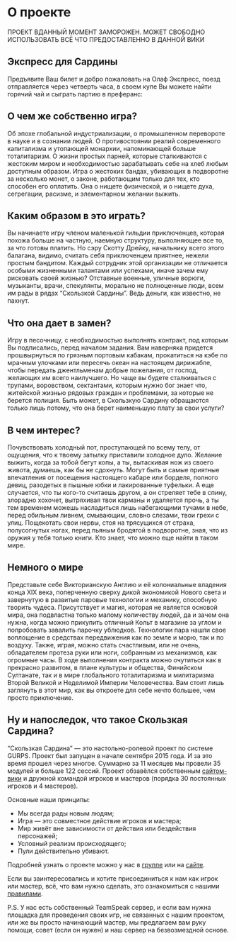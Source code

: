 # О проекте

ПРОЕКТ ВДАННЫЙ МОМЕНТ ЗАМОРОЖЕН. МОЖЕТ СВОБОДНО ИСПОЛЬЗОВАТЬ ВСЁ ЧТО ПРЕДОСТАВЛЕННО В ДАННОЙ ВИКИ

## Экспресс для Сардины

Предъявите Ваш билет и добро пожаловать на Олаф Экспресс, поезд отправляется через четверть часа, в своем купе Вы можете найти горячий чай и сыграть партию в преферанс: 

## О чем же собственно игра?

Об эпохе глобальной индустриализации, о промышленном перевороте в науке и в сознании людей. О противостоянии реалий современного капитализма и утопающей монархии, напоминающей больше тоталитаризм. О жизни простых парней, которые сталкиваются с жестоким миром и необходимостью зарабатывать себе на хлеб любым доступным образом. Игра о жестоких бандах, убивающих в подворотне за несколько монет, о законе, работающим только для тех, кто способен его оплатить. Она о нищете физической, и о нищете духа, сегрегации, расизме, и элементарном желании выжить. 

<!-- more -->

## Каким образом в это играть?

Вы начинаете игру членом маленькой гильдии приключенцев, которая похожа больше на частную, наемную структуру, выполняющее все то, за что готовы платить. Но сэру Скотту Дрейку, начальнику всего этого балагана, видимо, считать себя приключенцем приятнее, нежели простым бандитом. Каждый сотрудник этой организации не отличается особыми жизненными талантами или успехами, иначе зачем ему рисковать своей жизнью? Отставные военные, уличные ворюги, музыканты, врачи, спекулянты, морально не полноценные люди, всем им рады в рядах “Скользкой Сардины”. Ведь деньги, как известно, не пахнут.

## Что она дает в замен?

Игру в песочницу, с необходимостью выполнять контракт, под которым Вы подписались, перед началом задания. Вам наверняка придется прошвырнуться по грязным портовым кабакам, прокатиться на кэбе по мрачным улочками или пересечь океан на настоящем дирижабле, чтобы передать джентльменам добрые пожелания, от господ, желающих им всего наилучшего. Но чаще вы будете сталкиваться с трупами, воровством, сектантами, которым нужно бог знает что, житейской жизнью рядовых граждан и проблемами, за которые не берется полиция. Быть может, в Скользкую Сардину обращаются только лишь потому, что она берет наименьшую плату за свои услуги?

## В чем интерес?

Почувствовать холодный пот, проступающей по всему телу, от ощущения, что к твоему затылку приставили холодное дуло. Желание выжить, когда за тобой бегут копы, а ты, вытаскивая нож из своего живота, думаешь, как бы не сдохнуть. Могут быть и самые приятные впечатления от посещения настоящего кабаре или борделя, полного девиц, разодетых в пышные юбки и лакированные туфельки.  А еще случается, что ты кого-то считаешь другом, а он стреляет тебе в спину, злорадно хохочет, вытряхивая твои карманы и удаляется прочь, а ты тем временем можешь насладиться лишь набегающими тучами в небе, перед обильным ливнем, смывающим, словно слезами, твои грехи с улиц. Пощекотать свои нервы, стоя на трясущихся от страха, полусогнутых ногах, перед пьяным бродягой в подворотне, зная, что из оружия у тебя только книги. Кто знает, что можно еще найти в таком мире.

## Немного о мире

Представьте себе Викторианскую Англию и её колониальные владения конца XIX века, поперченную сверху дикой экономикой Нового света и завернутую в развитые паровые технологии и механику, способную творить чудеса. Присутствует и магия, которая не является основой мира, она подвластна только малому количеству людей, да и зачем она нужна, когда можно прикупить отличный Кольт в магазине за углом и попробовать завалить парочку ублюдков. Технологии пара нашли свое воплощение в средствах передвижения как по земле и морю, так и по воздуху. Также, играя, можно стать счастливым, или не очень, обладателем протеза руки или ноги, собранным из механизмов, как огромные часы. В ходе выполнения контракта можно очутиться как в прекрасно развитом, в плане культуры и общества, Финийском Султанате, так и в мире глобального тоталитаризма и милитаризма Второй Великой и Неделимой Империи Человечества. Вам стоит лишь заглянуть в этот мир, как вы откроете для себе нечто большее, чем просто приключение. 

## Ну и напоследок, что такое Скользкая Сардина?

“Скользкая Сардина” — это настольно-ролевой проект по системе GURPS. Проект был запущен в начале сентября 2015 года. И за это время прошел через многое. Суммарно за 11 месяцев мы провели 35 модулей и больше 122 сессий. Проект обзавёлся собственным [сайтом-вики](https://sardinka.org) и дружной командой игроков и мастеров (порядка 30 постоянных игроков и 4 мастеров).

 Основные наши принципы:

- Мы всегда рады новым людям;
- Игра — это совместное действие игроков и мастера;
- Мир живёт вне зависимости от действия или бездействия персонажей;
- Условный реализм происходящего;
- Пули действительно убивают.

Подробней узнать о проекте можно у нас в [группе](https://vk.com/slipperysardine) или на [сайте](https://sardinka.org).

Если вы заинтересовались и хотите присоединиться к нам как игрок или мастер, всё, что вам нужно сделать, это ознакомиться с нашими [правилами](https://sardinka.org/newcomers/).

P.S. У нас есть собственный TeamSpeak сервер, и если вам нужна площадка для проведения своих игр, не связанных с нашим проектом, или же вы просто начинающий мастер, мы предлагаем вам руку помощи, совет (если он нужен) и наш сервер на безвозмездной основе. 
